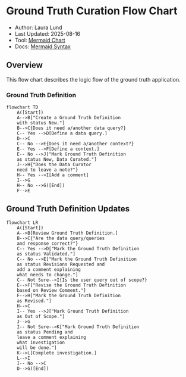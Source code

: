 # Ground Truth Curation Flow Chart

- Author: Laura Lund
- Last Updated: 2025-08-16
- Tool: [Mermaid Chart](https://mermaid.js.org/)
- Docs: [Mermaid Syntax](https://docs.mermaidchart.com/mermaid-oss/syntax/flowchart.html#a-node-default)

## Overview

This flow chart describes the logic flow of the ground truth application.

### Ground Truth Definition

```mermaid
flowchart TD
    A([Start])
    A-->B["Create a Ground Truth Definition
    with status New."]
    B-->C{Does it need a/another data query?}
    C-- Yes -->D[Define a data query.]
    D-->C
    C-- No -->E{Does it need a/another context?}
    E-- Yes -->F[Define a context.]
    E-- No -->J["Mark Ground Truth Definition
    as status New, Data Curated."]
    J-->H{"Does the Data Curator
    need to leave a note?"}
    H-- Yes -->I[Add a comment]
    I-->G
    H-- No -->G([End])
    F-->E
```

## Ground Truth Definition Updates

```mermaid
flowchart LR
    A([Start])
    A-->B[Review Ground Truth Definition.]
    B-->C{"Are the data query/queries
    and response correct?"}
    C-- Yes -->D["Mark the Ground Truth Definition
    as status Validated."]
    C-- No -->E["Mark the Ground Truth Definition 
    as status Revisions Requested and
    add a comment explaining
    what needs to change."]
    C-- Not Sure-->I{Is the user query out of scope?}
    E-->F["Revise the Ground Truth Definition
    based on Review Comment."]
    F-->H["Mark the Ground Truth Definition
    as Revised."]
    H-->C
    I-- Yes -->J["Mark Ground Truth Definition
    as Out of Scope."]
    J-->G
    I-- Not Sure-->K["Mark Ground Truth Definition
    as status Pending and
    leave a comment explaining
    what investigation 
    will be done."]
    K-->L[Complete investigation.]
    L-->I
    I-- No -->C
    D-->G([End])
```
